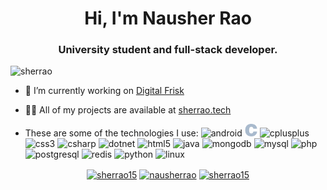 <h1 align="center">Hi, I'm Nausher Rao</h1>
<h3 align="center">University student and full-stack developer.</h3>

<p align="left"> <img src="https://komarev.com/ghpvc/?username=sherrao" alt="sherrao" /> </p>

- 🔭 I’m currently working on [Digital Frisk](https://digitalfrisk.com)

- 👨‍💻 All of my projects are available at [sherrao.tech](https://sherrao.tech/)

- <p align="left">These are some of the technologies I use:    <img src="https://devicons.github.io/devicon/devicon.git/icons/android/android-original-wordmark.svg" alt="android" width="20" height="20"/> <img src="https://github.com/devicons/devicon/blob/master/icons/c/c-original.svg" alt="c" width="20" height="20"/> <img src="https://devicons.github.io/devicon/devicon.git/icons/cplusplus/cplusplus-original.svg" alt="cplusplus" width="20" height="20"/> <img src="https://devicons.github.io/devicon/devicon.git/icons/css3/css3-original-wordmark.svg" alt="css3" width="20" height="20"/> <img src="https://devicons.github.io/devicon/devicon.git/icons/csharp/csharp-original.svg" alt="csharp" width="20" height="20"/> <img src="https://devicons.github.io/devicon/devicon.git/icons/dot-net/dot-net-original-wordmark.svg" alt="dotnet" width="20" height="20"/> <img src="https://devicons.github.io/devicon/devicon.git/icons/html5/html5-original-wordmark.svg" alt="html5" width="20" height="20"/> <img src="https://devicons.github.io/devicon/devicon.git/icons/java/java-original-wordmark.svg" alt="java" width="20" height="20"/> <img src="https://devicons.github.io/devicon/devicon.git/icons/mongodb/mongodb-original-wordmark.svg" alt="mongodb" width="20" height="20"/> <img src="https://devicons.github.io/devicon/devicon.git/icons/mysql/mysql-original-wordmark.svg" alt="mysql" width="20" height="20"/> <img src="https://devicons.github.io/devicon/devicon.git/icons/php/php-original.svg" alt="php" width="20" height="20"/> <img src="https://devicons.github.io/devicon/devicon.git/icons/postgresql/postgresql-original-wordmark.svg" alt="postgresql" width="20" height="20"/> <img src="https://devicons.github.io/devicon/devicon.git/icons/redis/redis-original-wordmark.svg" alt="redis" width="20" height="20"/> <img src="https://devicons.github.io/devicon/devicon.git/icons/python/python-original-wordmark.svg" alt="python" width="20" height="20"/> <img src="https://devicons.github.io/devicon/devicon.git/icons/linux/linux-original.svg" alt="linux" width="20" height="20"/></p><p align="center"> 
<p align="center">
<a href="https://twitter.com/sherrao15" target="blank"><img align="center" src="https://cdn.jsdelivr.net/npm/simple-icons@3.0.1/icons/twitter.svg" alt="sherrao15" height="20" width="20" /></a>
<a href="https://linkedin.com/in/nausherrao" target="blank"><img align="center" src="https://cdn.jsdelivr.net/npm/simple-icons@3.0.1/icons/linkedin.svg" alt="nausherrao" height="20" width="20" /></a>
<a href="https://instagram.com/sherrao15" target="blank"><img align="center" src="https://cdn.jsdelivr.net/npm/simple-icons@3.0.1/icons/instagram.svg" alt="sherrao15" height="20" width="20" /></a>
</p>
